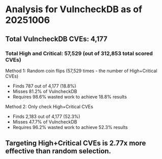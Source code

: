 # Analysis for VulncheckDB as of 20251006

## Total VulncheckDB CVEs: 4,177
### Total High and Critical: 57,529 (out of 312,853 total scored CVEs)

Method 1: Random coin flips (57,529 times - the number of High+Critical CVEs)
  - Finds 787 out of 4,177 (18.8%)
  - Misses 81.2% of VulncheckDB
  - Requires 98.6% wasted work to achieve 18.8% results

Method 2: Only check High+Critical CVEs
  - Finds 2,183 out of 4,177 (52.3%)
  - Misses 47.7% of VulncheckDB
  - Requires 96.2% wasted work to achieve 52.3% results

## Targeting High+Critical CVEs is 2.77x more effective than random selection.
